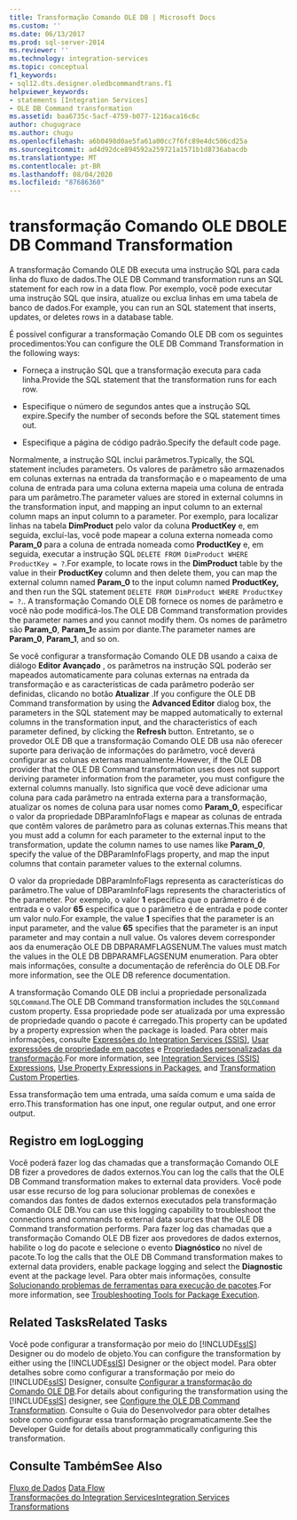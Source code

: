 ```yaml
---
title: Transformação Comando OLE DB | Microsoft Docs
ms.custom: ''
ms.date: 06/13/2017
ms.prod: sql-server-2014
ms.reviewer: ''
ms.technology: integration-services
ms.topic: conceptual
f1_keywords:
- sql12.dts.designer.oledbcommandtrans.f1
helpviewer_keywords:
- statements [Integration Services]
- OLE DB Command transformation
ms.assetid: baa6735c-5acf-4759-b077-1216aca16c6c
author: chugugrace
ms.author: chugu
ms.openlocfilehash: a6b0498d0ae5fa61a00cc7f6fc89e4dc506cd25a
ms.sourcegitcommit: ad4d92dce894592a259721a1571b1d8736abacdb
ms.translationtype: MT
ms.contentlocale: pt-BR
ms.lasthandoff: 08/04/2020
ms.locfileid: "87686360"
---
```

# <a name="ole-db-command-transformation"></a><span data-ttu-id="38e2a-102">transformação Comando OLE DB</span><span class="sxs-lookup"><span data-stu-id="38e2a-102">OLE DB Command Transformation</span></span>
  <span data-ttu-id="38e2a-103">A transformação Comando OLE DB executa uma instrução SQL para cada linha do fluxo de dados.</span><span class="sxs-lookup"><span data-stu-id="38e2a-103">The OLE DB Command transformation runs an SQL statement for each row in a data flow.</span></span> <span data-ttu-id="38e2a-104">Por exemplo, você pode executar uma instrução SQL que insira, atualize ou exclua linhas em uma tabela de banco de dados.</span><span class="sxs-lookup"><span data-stu-id="38e2a-104">For example, you can run an SQL statement that inserts, updates, or deletes rows in a database table.</span></span>  
  
 <span data-ttu-id="38e2a-105">É possível configurar a transformação Comando OLE DB com os seguintes procedimentos:</span><span class="sxs-lookup"><span data-stu-id="38e2a-105">You can configure the OLE DB Command Transformation in the following ways:</span></span>  
  
-   <span data-ttu-id="38e2a-106">Forneça a instrução SQL que a transformação executa para cada linha.</span><span class="sxs-lookup"><span data-stu-id="38e2a-106">Provide the SQL statement that the transformation runs for each row.</span></span>  
  
-   <span data-ttu-id="38e2a-107">Especifique o número de segundos antes que a instrução SQL expire.</span><span class="sxs-lookup"><span data-stu-id="38e2a-107">Specify the number of seconds before the SQL statement times out.</span></span>  
  
-   <span data-ttu-id="38e2a-108">Especifique a página de código padrão.</span><span class="sxs-lookup"><span data-stu-id="38e2a-108">Specify the default code page.</span></span>  
  
 <span data-ttu-id="38e2a-109">Normalmente, a instrução SQL inclui parâmetros.</span><span class="sxs-lookup"><span data-stu-id="38e2a-109">Typically, the SQL statement includes parameters.</span></span> <span data-ttu-id="38e2a-110">Os valores de parâmetro são armazenados em colunas externas na entrada da transformação e o mapeamento de uma coluna de entrada para uma coluna externa mapeia uma coluna de entrada para um parâmetro.</span><span class="sxs-lookup"><span data-stu-id="38e2a-110">The parameter values are stored in external columns in the transformation input, and mapping an input column to an external column maps an input column to a parameter.</span></span> <span data-ttu-id="38e2a-111">Por exemplo, para localizar linhas na tabela **DimProduct** pelo valor da coluna **ProductKey** e, em seguida, excluí-las, você pode mapear a coluna externa nomeada como **Param_0** para a coluna de entrada nomeada como **ProductKey** e, em seguida, executar a instrução SQL `DELETE FROM DimProduct WHERE ProductKey = ?`.</span><span class="sxs-lookup"><span data-stu-id="38e2a-111">For example, to locate rows in the **DimProduct** table by the value in their **ProductKey** column and then delete them, you can map the external column named **Param_0** to the input column named **ProductKey,** and then run the SQL statement `DELETE FROM DimProduct WHERE ProductKey = ?`..</span></span> <span data-ttu-id="38e2a-112">A transformação Comando OLE DB fornece os nomes de parâmetro e você não pode modificá-los.</span><span class="sxs-lookup"><span data-stu-id="38e2a-112">The OLE DB Command transformation provides the parameter names and you cannot modify them.</span></span> <span data-ttu-id="38e2a-113">Os nomes de parâmetro são **Param_0**, **Param_1**e assim por diante.</span><span class="sxs-lookup"><span data-stu-id="38e2a-113">The parameter names are **Param_0**, **Param_1**, and so on.</span></span>  
  
 <span data-ttu-id="38e2a-114">Se você configurar a transformação Comando OLE DB usando a caixa de diálogo **Editor Avançado** , os parâmetros na instrução SQL poderão ser mapeados automaticamente para colunas externas na entrada da transformação e as características de cada parâmetro poderão ser definidas, clicando no botão **Atualizar** .</span><span class="sxs-lookup"><span data-stu-id="38e2a-114">If you configure the OLE DB Command transformation by using the **Advanced Editor** dialog box, the parameters in the SQL statement may be mapped automatically to external columns in the transformation input, and the characteristics of each parameter defined, by clicking the **Refresh** button.</span></span> <span data-ttu-id="38e2a-115">Entretanto, se o provedor OLE DB que a transformação Comando OLE DB usa não oferecer suporte para derivação de informações do parâmetro, você deverá configurar as colunas externas manualmente.</span><span class="sxs-lookup"><span data-stu-id="38e2a-115">However, if the OLE DB provider that the OLE DB Command transformation uses does not support deriving parameter information from the parameter, you must configure the external columns manually.</span></span> <span data-ttu-id="38e2a-116">Isto significa que você deve adicionar uma coluna para cada parâmetro na entrada externa para a transformação, atualizar os nomes de coluna para usar nomes como **Param_0**, especificar o valor da propriedade DBParamInfoFlags e mapear as colunas de entrada que contêm valores de parâmetro para as colunas externas.</span><span class="sxs-lookup"><span data-stu-id="38e2a-116">This means that you must add a column for each parameter to the external input to the transformation, update the column names to use names like **Param_0**, specify the value of the DBParamInfoFlags property, and map the input columns that contain parameter values to the external columns.</span></span>  
  
 <span data-ttu-id="38e2a-117">O valor da propriedade DBParamInfoFlags representa as características do parâmetro.</span><span class="sxs-lookup"><span data-stu-id="38e2a-117">The value of DBParamInfoFlags represents the characteristics of the parameter.</span></span> <span data-ttu-id="38e2a-118">Por exemplo, o valor **1** especifica que o parâmetro é de entrada e o valor **65** especifica que o parâmetro é de entrada e pode conter um valor nulo.</span><span class="sxs-lookup"><span data-stu-id="38e2a-118">For example, the value **1** specifies that the parameter is an input parameter, and the value **65** specifies that the parameter is an input parameter and may contain a null value.</span></span> <span data-ttu-id="38e2a-119">Os valores devem corresponder aos da enumeração OLE DB DBPARAMFLAGSENUM.</span><span class="sxs-lookup"><span data-stu-id="38e2a-119">The values must match the values in the OLE DB DBPARAMFLAGSENUM enumeration.</span></span> <span data-ttu-id="38e2a-120">Para obter mais informações, consulte a documentação de referência do OLE DB.</span><span class="sxs-lookup"><span data-stu-id="38e2a-120">For more information, see the OLE DB reference documentation.</span></span>  
  
 <span data-ttu-id="38e2a-121">A transformação Comando OLE DB inclui a propriedade personalizada `SQLCommand`.</span><span class="sxs-lookup"><span data-stu-id="38e2a-121">The OLE DB Command transformation includes the `SQLCommand` custom property.</span></span> <span data-ttu-id="38e2a-122">Essa propriedade pode ser atualizada por uma expressão de propriedade quando o pacote é carregado.</span><span class="sxs-lookup"><span data-stu-id="38e2a-122">This property can be updated by a property expression when the package is loaded.</span></span> <span data-ttu-id="38e2a-123">Para obter mais informações, consulte [Expressões do Integration Services &#40;SSIS&#41;](../../expressions/integration-services-ssis-expressions.md), [Usar expressões de propriedade em pacotes](../../expressions/use-property-expressions-in-packages.md) e [Propriedades personalizadas da transformação](transformation-custom-properties.md).</span><span class="sxs-lookup"><span data-stu-id="38e2a-123">For more information, see [Integration Services &#40;SSIS&#41; Expressions](../../expressions/integration-services-ssis-expressions.md), [Use Property Expressions in Packages](../../expressions/use-property-expressions-in-packages.md), and [Transformation Custom Properties](transformation-custom-properties.md).</span></span>  
  
 <span data-ttu-id="38e2a-124">Essa transformação tem uma entrada, uma saída comum e uma saída de erro.</span><span class="sxs-lookup"><span data-stu-id="38e2a-124">This transformation has one input, one regular output, and one error output.</span></span>  
  
## <a name="logging"></a><span data-ttu-id="38e2a-125">Registro em log</span><span class="sxs-lookup"><span data-stu-id="38e2a-125">Logging</span></span>  
 <span data-ttu-id="38e2a-126">Você poderá fazer log das chamadas que a transformação Comando OLE DB fizer a provedores de dados externos.</span><span class="sxs-lookup"><span data-stu-id="38e2a-126">You can log the calls that the OLE DB Command transformation makes to external data providers.</span></span> <span data-ttu-id="38e2a-127">Você pode usar esse recurso de log para solucionar problemas de conexões e comandos das fontes de dados externos executados pela transformação Comando OLE DB.</span><span class="sxs-lookup"><span data-stu-id="38e2a-127">You can use this logging capability to troubleshoot the connections and commands to external data sources that the OLE DB Command transformation performs.</span></span> <span data-ttu-id="38e2a-128">Para fazer log das chamadas que a transformação Comando OLE DB fizer aos provedores de dados externos, habilite o log do pacote e selecione o evento **Diagnóstico** no nível de pacote.</span><span class="sxs-lookup"><span data-stu-id="38e2a-128">To log the calls that the OLE DB Command transformation makes to external data providers, enable package logging and select the **Diagnostic** event at the package level.</span></span> <span data-ttu-id="38e2a-129">Para obter mais informações, consulte [Solucionando problemas de ferramentas para execução de pacotes](../../troubleshooting/troubleshooting-tools-for-package-execution.md).</span><span class="sxs-lookup"><span data-stu-id="38e2a-129">For more information, see [Troubleshooting Tools for Package Execution](../../troubleshooting/troubleshooting-tools-for-package-execution.md).</span></span>  
  
## <a name="related-tasks"></a><span data-ttu-id="38e2a-130">Related Tasks</span><span class="sxs-lookup"><span data-stu-id="38e2a-130">Related Tasks</span></span>  
 <span data-ttu-id="38e2a-131">Você pode configurar a transformação por meio do [!INCLUDE[ssIS](../../../includes/ssis-md.md)] Designer ou do modelo de objeto.</span><span class="sxs-lookup"><span data-stu-id="38e2a-131">You can configure the transformation by either using the [!INCLUDE[ssIS](../../../includes/ssis-md.md)] Designer or the object model.</span></span> <span data-ttu-id="38e2a-132">Para obter detalhes sobre como configurar a transformação por meio do [!INCLUDE[ssIS](../../../includes/ssis-md.md)] Designer, consulte  [Configurar a transformação do Comando OLE DB](../../configure-the-ole-db-command-transformation.md).</span><span class="sxs-lookup"><span data-stu-id="38e2a-132">For details about configuring the transformation using the [!INCLUDE[ssIS](../../../includes/ssis-md.md)] designer, see  [Configure the OLE DB Command Transformation](../../configure-the-ole-db-command-transformation.md).</span></span> <span data-ttu-id="38e2a-133">Consulte o Guia do Desenvolvedor para obter detalhes sobre como configurar essa transformação programaticamente.</span><span class="sxs-lookup"><span data-stu-id="38e2a-133">See the Developer Guide for details about programmatically configuring this transformation.</span></span>  
  
## <a name="see-also"></a><span data-ttu-id="38e2a-134">Consulte Também</span><span class="sxs-lookup"><span data-stu-id="38e2a-134">See Also</span></span>  
 <span data-ttu-id="38e2a-135">[Fluxo de Dados](../data-flow.md) </span><span class="sxs-lookup"><span data-stu-id="38e2a-135">[Data Flow](../data-flow.md) </span></span>  
 [<span data-ttu-id="38e2a-136">Transformações do Integration Services</span><span class="sxs-lookup"><span data-stu-id="38e2a-136">Integration Services Transformations</span></span>](integration-services-transformations.md)  
  
  
